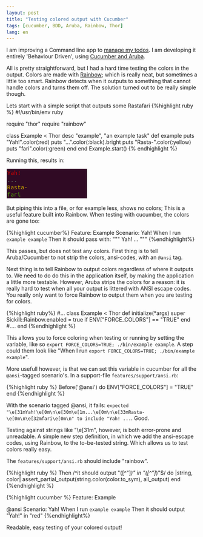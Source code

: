 ```yaml
---
layout: post
title: "Testing colored output with Cucumber"
tags: [cucumber, BDD, Aruba, Rainbow, Thor]
lang: en
---
```


I am improving a Command line app to [manage my todos](https://github.com/berkes/todotxt). I am developing it entirely 'Behaviour Driven', using [Cucumber and Aruba](https://github.com/cucumber/aruba).

All is pretty straightforward, but I had a hard time testing the colors in
the output. Colors are made with
[Rainbow](http://rubydoc.info/gems/rainbow/1.1.4/frames); which is
really neat, but sometimes a little too smart. Rainbow detects when it
outputs to something that cannot handle colors and turns them off. The
solution turned out to be really simple though.

Lets start with a simple script that outputs some Rastafari
{%highlight ruby %}
#!/usr/bin/env ruby

require "thor"
require "rainbow"

class Example < Thor
  desc "example", "an example task"
  def example
    puts "Yah!".color(:red)
    puts "...".color(:black).bright
    puts "Rasta-".color(:yellow)
    puts "fari".color(:green)
  end
end
Example.start()
{% endhighlight %}

Running this, results in:

![Example output](/images/inline/rasta_cli.png)

But piping this into a file, or for example less, shows no colors;
This is a useful feature built into Rainbow.
When testing with cucumber, the colors are gone too:

{%highlight cucumber%}
Feature: Example
  Scenario: Yah!
    When I run `example example`
    Then it should pass with:
      """
      Yah!
      ...
      """
{%endhighlight%}

This passes, but does not test any colors. First thing is to tell
Aruba/Cucumber to not strip the colors, ansi-codes, with an `@ansi` tag.

Next thing is to tell Rainbow to output colors regardless of where it
outputs to. We need to do do this in the application itself, by making
the application a little more testable. However, Aruba strips the colors
for a reason: it is really hard to test when all your output is littered
with ANSI escape codes. You really only want to force Rainbow to output
them when you are testing for colors.

{%highlight ruby%}
#...
class Example < Thor
  def initialize(*args)
    super
    Sickill::Rainbow.enabled = true if ENV["FORCE_COLORS"] == "TRUE"
  end
  #....
end
{%endhighlight %}

This allows you to force coloring when testing or running by setting the
variable, like so `export FORCE_COLORS=TRUE; ./bin/example example`. A step could
them look like "When I run `export FORCE_COLORS=TRUE; ./bin/example example`".

More usefull however, is that we can set this variable in cucumber for
all the `@ansi`-tagged scenario's. In a support-file
`features/support/ansi.rb`:

{%highlight ruby %}
Before('@ansi') do
  ENV["FORCE_COLORS"] = "TRUE"
end
{%endhighlight %}

With the scenario tagged @ansi, it fails: `expected
"\e[31mYah!\e[0m\n\e[30m\e[1m...\e[0m\n\e[33mRasta-\e[0m\n\e[32mfari\e[0m\n"
to include "Yah! ...`. Good.

Testing against strings like "\e[31m", however, is both error-prone and
unreadable. A simple new step definition, in which we add the
ansi-escape codes, using Rainbow, to the to-be-tested string. Which allows us to test colors really
easy.

The `features/support/ansi.rb` should include "rainbow".

{%highlight ruby %}
Then /^it should output "([^"]*)" in "([^"]*)"$/ do |string, color|
  assert_partial_output(string.color(color.to_sym), all_output)
end
{%endhighlight %}

{%highlight cucumber %}
Feature: Example

  @ansi
  Scenario: Yah!
    When I run `example example`
    Then it should output "Yah!" in "red"
{%endhighlight%}

Readable, easy testing of your colored output!


